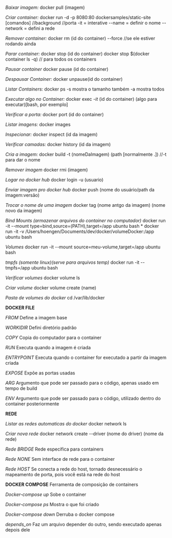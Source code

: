 *Baixar imagem:*
docker pull (imagem)

*Criar container:*
docker run -d -p 8080:80 dockersamples/static-site [comandos]
          //background
             //porta
-it = interative
--name = definir o nome
--network = defini a rede

*Remover container:*
docker rm (id do container) --force
                            //se ele estiver rodando ainda

*Parar container:*
docker stop (id do container)
docker stop $(docker container ls -q) // para todos os containers

*Pausar container*
docker pause (id do container)

*Despausar Container:*
docker unpause(id do container)

*Listar Containers:*
docker ps
-s mostra o tamanho também
-a mostra todos

*Executar algo no Container:*
docker exec *-it* (id do container) (algo para executar)[bash, por exemplo]

*Verificar a porta:*
docker port (id do container)

*Listar imagens:*
docker images

*Inspecionar:*
docker inspect (id da imagem)

*Verificar camadas:*
docker history (id da imagem)

*Cria a imagem:*
docker build -t (nomeDaImagem) (path [normalmente .])
            //-t para dar o nome

*Remover imagem*
docker rmi (imagem)

*Logar no docker hub*
docker login -u (usuario)

*Enviar imagem pro docker hub*
docker push (nome do usuário/path da imagem:versão)

*Trocar o nome de uma imagem*
docker tag (nome antgo da imagem) (nome novo da imagem)

*Bind Mounts (armazenar arquivos do container no computador)* 
docker run -it --mount type=bind,source=(PATH),target=/app ubuntu bash *
docker run -it -v /Users/hoengen/Documents/dev/docker/volumeDocker:/app ubuntu bash  

*Volumes*
docker run -it --mount source=meu-volume,target=/app ubuntu bash

*tmpfs (somente linux)(serve para arquivos temp)*
docker run -it --tmpfs=/app ubuntu bash

*Verificar volumes*
docker volume ls

*Criar volume*
docker volume create (name)

*Pasta de volumes do docker*
cd /var/lib/docker

**DOCKER FILE**

*FROM*
Define a imagem base

*WORKIDIR*
Defini diretório padrão

*COPY*
Copia do computador para o container

*RUN*
Executa quando a imagem é criada

*ENTRYPOINT*
Executa quando o container for executado a partir da imagem criada

*EXPOSE*
Expõe as portas usadas

*ARG*
Argumento que pode ser passado para o código, apenas usado em tempo de build

*ENV*
Argumento que pode ser passado para o código, utilizado dentro do container posteriormente

**REDE**

*Listar as redes automaticas do docker*
docker network ls

*Criar nova rede*
docker network create --driver (nome do driver) (nome da rede)

*Rede BRIDGE*
Rede especifica para containers

*Rede NONE*
Sem interface de rede para o container

*Rede HOST*
Se conecta a rede do host, tornado desnecessário o mapeamento de porta,
pois você está na rede do host

**DOCKER COMPOSE**
Ferramenta de composição de containers

*Docker-compose up*
Sobe o container

*Docker-compose ps*
Mostra o que foi criado

*Docker-compose down*
Derruba o docker compose

*depends_on*
Faz um arquivo depender do outro, sendo executado apenas depois dele